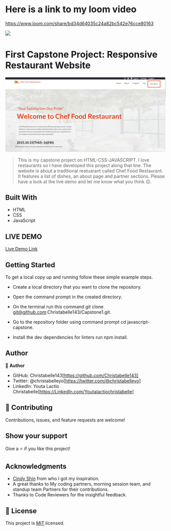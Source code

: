 # Here is a link to my loom video
 https://www.loom.com/share/bd34d64035c24a82bc542e76cce80163
 
![](https://img.shields.io/badge/Microverse-blueviolet)


# First Capstone Project: Responsive Restaurant Website

![screenshot](images/homepage.PNG)

> This is my capstone project on HTML-CSS-JAVASCRIPT. I love restaurants so I have developed this project along that line. The website is about a traditional restuarant called Chef Food Restaurant. It features a list of dishes, an about page and partner sections. Please have a look at the live demo and let me know what you think 😊.


## Built With

- HTML
- CSS
- JavaScript

## LIVE DEMO

[Live Demo Link](https://christabelle143.github.io/Capstone1/)

## Getting Started
To get a local copy up and running follow these simple example steps.

- Create a local directory that you want to clone the repository.

- Open the command prompt in the created directory.

- On the terminal run this command git clone git@github.com:Christabelle143/Capstone1.git.

- Go to the repository folder using command prompt cd javascript-capstone.

- Install the dev dependencies for linters run npm install.


## Author

👤 **Author**

- GitHub: Christabelle143[https://github.com/Christabelle143]
- Twitter: @christabelleyo[https://twitter.com/@christabelleyo]
- LinkedIn: Youta Lactio Christabelle[https://LinkedIn.com/Youtalactiochristabelle]


## 🤝 Contributing

Contributions, issues, and feature requests are welcome!

## Show your support

Give a ⭐️ if you like this project!

## Acknowledgments

- [Cindy Shin](https://www.behance.net/gallery/29845175/CC-Global-Summit-2015) from who I got my inspiration.
- A great thanks to My coding partners, morning session team, and standup team Partners for their contributions.
- Thanks to Code Reviewers for the insightful feedback.

## 📝 License

This project is [MIT](./MIT.md) licensed.
